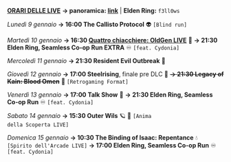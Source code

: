<b><u>ORARI DELLE LIVE</u></b>
<b>→ panoramica: <a href="https://trello.com/b/iKwdSGf3/sabaku">link</a></b> | <b>Elden Ring:</b> <code>f3ll0ws</code>

<i>Lunedì 9 gennaio</i>
<b>→ 16:00 The Callisto Protocol</b> 👽
     <code>[Blind run]</code> 

<i>Martedì 10 gennaio</i>
<b>→ 16:30 <a href="https://www.twitch.tv/oldgenproject">Quattro chiacchiere: OldGen LIVE</a></b> 💬
<b>→ 21:30 Elden Ring, Seamless Co-op Run EXTRA</b> ♾️
     <code>[feat. Cydonia]</code>

<i>Mercoledì 11 gennaio</i>
<b>→ 21:30 Resident Evil Outbreak</b> 🧿

<i>Giovedì 12 gennaio</i>
<b>→ 17:00 Steelrising</b>, finale pre DLC 🥖
<s><b>→ 21:30 Legacy of Kain: Blood Omen</b></s> 🧛
     <code>[Retrogaming Format]</code>

<i>Venerdì 13 gennaio</i>
<b>→ 17:00 Talk Show</b> 🎤
<b>→ 21:30 Elden Ring, Seamless Co-op Run</b> ♾️
     <code>[feat. Cydonia]</code>

<i>Sabato 14 gennaio</i>
<b>→ 15:30 Outer Wils</b> 🪐 🦉
     <code>[Anima della Scoperta LIVE]</code>

<i>Domenica 15 gennaio</i>
<b>→ 10:30 The Binding of Isaac: Repentance</b> 💧
     <code>[Spirito dell'Arcade LIVE]</code>
<b>→ 17:00 Elden Ring, Seamless Co-op Run</b> ♾️
     <code>[feat. Cydonia]</code>

